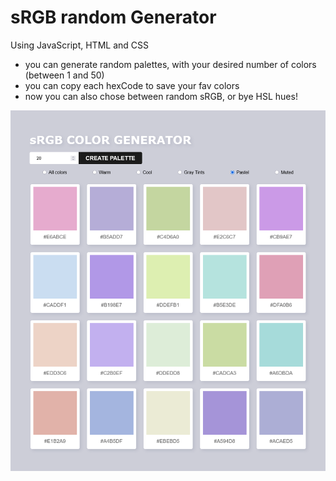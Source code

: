 # sRGB random Generator
Using JavaScript, HTML and CSS
- you can generate random palettes, with your desired number of colors (between 1 and 50)
- you can copy each hexCode to save your fav colors
- now you can also chose between random sRGB, or bye HSL hues!

![Resultado](pastels.png)
